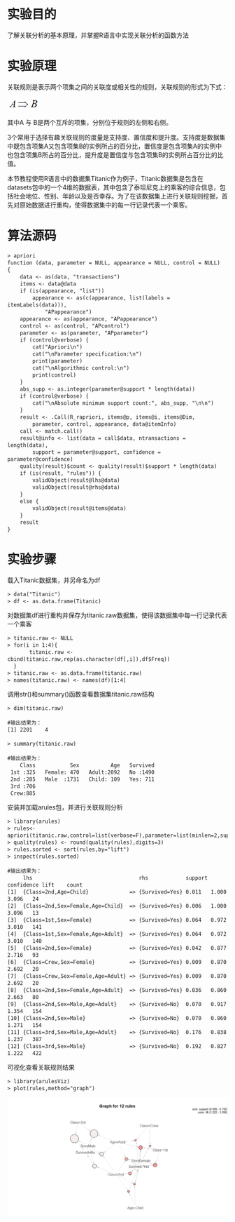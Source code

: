 # 实验目的

了解关联分析的基本原理，并掌握R语言中实现关联分析的函数方法

# 实验原理

关联规则是表示两个项集之间的关联度或相关性的规则，关联规则的形式为下式：

![](/images/2-2-6-1_20171107091219.019.png)

其中A 与 B是两个互斥的项集，分别位于规则的左侧和右侧。

3个常用于选择有趣关联规则的度量是支持度、置信度和提升度。支持度是数据集中既包含项集A又包含项集B的实例所占的百分比，置信度是包含项集A的实例中也包含项集B所占的百分比，提升度是置信度与包含项集B的实例所占百分比的比值。

本节教程使用R语言中的数据集Titanic作为例子，Titanic数据集是包含在datasets包中的一个4维的数据表，其中包含了泰坦尼克上的乘客的综合信息，包括社会地位、性别、年龄以及是否幸存。为了在该数据集上进行关联规则挖掘，首先对原始数据进行重构，使得数据集中的每一行记录代表一个乘客。

# 算法源码
```
> apriori
function (data, parameter = NULL, appearance = NULL, control = NULL) 
{
    data <- as(data, "transactions")
    items <- data@data
    if (is(appearance, "list")) 
        appearance <- as(c(appearance, list(labels = itemLabels(data))), 
            "APappearance")
    appearance <- as(appearance, "APappearance")
    control <- as(control, "APcontrol")
    parameter <- as(parameter, "APparameter")
    if (control@verbose) {
        cat("Apriori\n")
        cat("\nParameter specification:\n")
        print(parameter)
        cat("\nAlgorithmic control:\n")
        print(control)
    }
    abs_supp <- as.integer(parameter@support * length(data))
    if (control@verbose) {
        cat("\nAbsolute minimum support count:", abs_supp, "\n\n")
    }
    result <- .Call(R_rapriori, items@p, items@i, items@Dim, 
        parameter, control, appearance, data@itemInfo)
    call <- match.call()
    result@info <- list(data = call$data, ntransactions = length(data), 
        support = parameter@support, confidence = parameter@confidence)
    quality(result)$count <- quality(result)$support * length(data)
    if (is(result, "rules")) {
        validObject(result@lhs@data)
        validObject(result@rhs@data)
    }
    else {
        validObject(result@items@data)
    }
    result
}
```

# 实验步骤

载入Titanic数据集，并另命名为df

```
> data("Titanic")
> df <- as.data.frame(Titanic)
```

对数据集df进行重构并保存为titanic.raw数据集，使得该数据集中每一行记录代表一个乘客

```
> titanic.raw <- NULL
> for(i in 1:4){
       titanic.raw <- cbind(titanic.raw,rep(as.character(df[,i]),df$Freq))
  }
> titanic.raw <- as.data.frame(titanic.raw)
> names(titanic.raw) <- names(df)[1:4]
```

调用str\(\)和summary\(\)函数查看数据集titanic.raw结构

```
> dim(titanic.raw)

#输出结果为：
[1] 2201    4

> summary(titanic.raw)

#输出结果为：
    Class           Sex          Age   Survived  
 1st :325   Female: 470   Adult:2092   No :1490  
 2nd :285   Male  :1731   Child: 109   Yes: 711  
 3rd :706                                        
 Crew:885
```

安装并加载arules包，并进行关联规则分析

```
> library(arules)
> rules<-apriori(titanic.raw,control=list(verbose=F),parameter=list(minlen=2,supp=0.005,conf=0.8),appearance=list(rhs=c("Survived=No","Survived=Yes"),default="lhs"))
> quality(rules) <- round(quality(rules),digits=3)
> rules.sorted <- sort(rules,by="lift")
> inspect(rules.sorted)

#输出结果为：
     lhs                                  rhs            support confidence lift    count    
[1]  {Class=2nd,Age=Child}             => {Survived=Yes} 0.011   1.000      3.096   24
[2]  {Class=2nd,Sex=Female,Age=Child}  => {Survived=Yes} 0.006   1.000      3.096   13
[3]  {Class=1st,Sex=Female}            => {Survived=Yes} 0.064   0.972      3.010   141
[4]  {Class=1st,Sex=Female,Age=Adult}  => {Survived=Yes} 0.064   0.972      3.010   140
[5]  {Class=2nd,Sex=Female}            => {Survived=Yes} 0.042   0.877      2.716   93
[6]  {Class=Crew,Sex=Female}           => {Survived=Yes} 0.009   0.870      2.692   20
[7]  {Class=Crew,Sex=Female,Age=Adult} => {Survived=Yes} 0.009   0.870      2.692   20
[8]  {Class=2nd,Sex=Female,Age=Adult}  => {Survived=Yes} 0.036   0.860      2.663   80
[9]  {Class=2nd,Sex=Male,Age=Adult}    => {Survived=No}  0.070   0.917      1.354   154
[10] {Class=2nd,Sex=Male}              => {Survived=No}  0.070   0.860      1.271   154
[11] {Class=3rd,Sex=Male,Age=Adult}    => {Survived=No}  0.176   0.838      1.237   387
[12] {Class=3rd,Sex=Male}              => {Survived=No}  0.192   0.827      1.222   422
```

可视化查看关联规则结果

```
> library(arulesViz)
> plot(rules,method="graph")
```

![](/images/2-2-6-2_20171107091747.047.jpeg)
